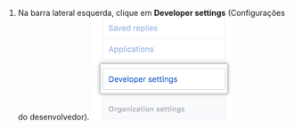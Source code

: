 1. Na barra lateral esquerda, clique em **Developer settings** (Configurações do desenvolvedor). ![Configurações do desenvolvedor](/assets/images/help/settings/developer-settings.png)
